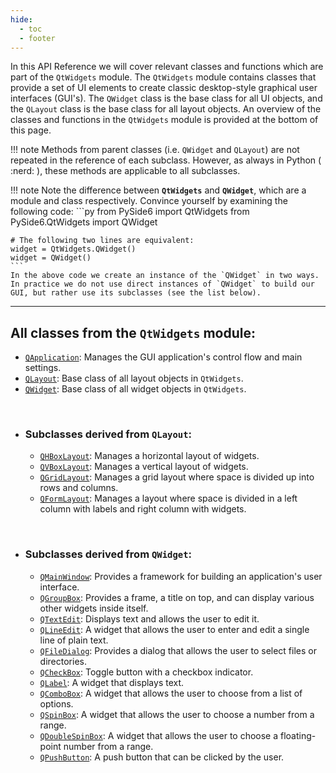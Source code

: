 ```yaml
---
hide:
  - toc
  - footer
---
```


In this API Reference we will cover relevant classes and functions which are part of the `QtWidgets` module. The `QtWidgets` module contains classes that provide a set of UI elements to create classic desktop-style graphical user interfaces (GUI's). The `QWidget` class is the base class for all UI objects, and the `QLayout` class is the base class for all layout objects. An overview of the classes and functions in the `QtWidgets` module is provided at the bottom of this page.


!!! note
    Methods from parent classes (i.e. `QWidget` and `QLayout`) are not repeated in the reference of each subclass. However, as always in Python ( :nerd: ), these methods are applicable to all subclasses. 


!!! note
    Note the difference between **`QtWidgets`** and **`QWidget`**, which are a module and class respectively. Convince yourself by examining the following code:
    ```py 
    from PySide6 import QtWidgets
    from PySide6.QtWidgets import QWidget

    # The following two lines are equivalent:
    widget = QtWidgets.QWidget()
    widget = QWidget()
    ```
    In the above code we create an instance of the `QWidget` in two ways. In practice we do not use direct instances of `QWidget` to build our GUI, but rather use its subclasses (see the list below). 

<hr>

## All classes from the `QtWidgets` module:

  - [`QApplication`](QApplication.md): Manages the GUI application's control flow and main settings.
  - [`QLayout`](QLayout.md): Base class of all layout objects in `QtWidgets`.  
  - [`QWidget`](QWidget.md): Base class of all widget objects in `QtWidgets`.
<br>

- ### Subclasses derived from `QLayout`:
    - [`QHBoxLayout`](QHBoxLayout.md): Manages a horizontal layout of widgets. 
    - [`QVBoxLayout`](QVBoxLayout.md): Manages a vertical layout of widgets. 
    - [`QGridLayout`](QGridLayout.md): Manages a grid layout where space is divided up into rows and columns.
    - [`QFormLayout`](QFormLayout.md): Manages a layout where space is divided in a left column with labels and right column with widgets.
<br> 

- ### Subclasses derived from `QWidget`:
    - [`QMainWindow`](QMainWindow.md): Provides a framework for building an application's user interface.
    - [`QGroupBox`](QGroupBox.md): Provides a frame, a title on top, and can display various other widgets inside itself.
    - [`QTextEdit`](QTextEdit.md): Displays text and allows the user to edit it.
    - [`QLineEdit`](QLineEdit.md): A widget that allows the user to enter and edit a single line of plain text.
    - [`QFileDialog`](QFileDialog.md): Provides a dialog that allows the user to select files or directories.
    - [`QCheckBox`](QCheckBox.md): Toggle button with a checkbox indicator.  
    - [`QLabel`](QLabel.md): A widget that displays text.
    - [`QComboBox`](QComboBox.md): A widget that allows the user to choose from a list of options. 
    - [`QSpinBox`](QSpinBox.md): A widget that allows the user to choose a number from a range.
    - [`QDoubleSpinBox`](QDoubleSpinBox.md): A widget that allows the user to choose a floating-point number from a range.
    - [`QPushButton`](QPushButton.md): A push button that can be clicked by the user.

<br>
<br>
